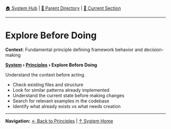 [🏠 System Hub](../INDEX.md) | [📁 Parent Directory](./) | [📖 Current Section](#)

---

# Explore Before Doing

**Context**: Fundamental principle defining framework behavior and decision-making


**[System](../INDEX.md) › [Principles](../PRINCIPLES.md) › Explore Before Doing**

Understand the context before acting.

- Check existing files and structure
- Look for similar patterns already implemented
- Understand the current state before making changes
- Search for relevant examples in the codebase
- Identify what already exists vs what needs creation

---
**Navigation:** [← Back to Principles](../PRINCIPLES.md) | [↑ System Home](../INDEX.md)
